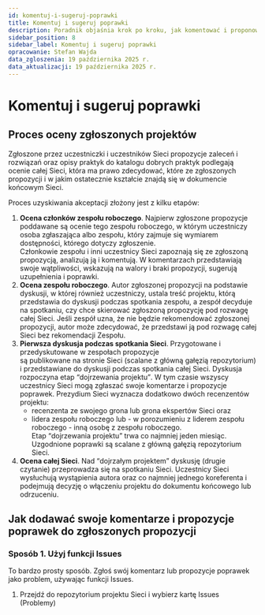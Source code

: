 ```yaml
---
id: komentuj-i-sugeruj-poprawki
title: Komentuj i sugeruj poprawki
description: Poradnik objaśnia krok po kroku, jak komentować i proponować poprawki. 
sidebar_position: 8
sidebar_label: Komentuj i sugeruj poprawki
opracowanie: Stefan Wajda
data_zgloszenia: 19 października 2025 r.
data_aktualizacji: 19 października 2025 r.
---
```


# Komentuj i sugeruj poprawki

## Proces oceny zgłoszonych projektów 
Zgłoszone przez uczestniczki i uczestników Sieci propozycje zaleceń i rozwiązań oraz opisy praktyk do katalogu dobrych praktyk podlegają ocenie całej Sieci, która ma prawo zdecydować, które ze zgłoszonych propozycji i w jakim ostatecznie kształcie znajdą się w dokumencie końcowym Sieci.

Proces uzyskiwania akceptacji złożony jest z kilku etapów:

1. **Ocena członków zespołu roboczego**. Najpierw zgłoszone propozycje poddawane są ocenie tego zespołu
   roboczego, w którym uczestniczy osoba zgłaszająca albo zespołu, który zajmuje się wymiarem dostępności, którego dotyczy zgłoszenie.<br/>
   Członkowie zespołu i inni uczestnicy Sieci zapoznają się ze zgłoszoną propozycją, analizują ją i komentują. W komentarzach przedstawiają swoje wątpliwości, wskazują na walory i braki propozycji, sugerują uzupełnienia i poprawki.
2. **Ocena zespołu roboczego**. Autor zgłoszonej propozycji na podstawie dyskusji, w której również
   uczestniczy, ustala treść projektu, którą przedstawia do dyskusji podczas spotkania zespołu, a zespół decyduje na spotkaniu, czy chce skierować zgłoszoną propozycję pod rozwagę całej Sieci. Jeśli zespół uzna, że nie będzie rekomendować zgłoszonej propozycji, autor może zdecydować, że przedstawi ją pod rozwagę całej Sieci bez rekomendacji Zespołu.
3. **Pierwsza dyskusja podczas spotkania Sieci**. Przygotowane i przedyskutowane w zespołach propozycje  
   są publikowane na stronie Sieci (scalane z główną gałęzią repozytorium) i przedstawiane do dyskusji podczas spotkania całej Sieci. Dyskusja rozpoczyna etap <q>dojrzewania projektu</q>. W tym czasie wszyscy uczestnicy Sieci mogą zgłaszać swoje komentarze i propozycje poprawek. Prezydium Sieci wyznacza dodatkowo dwóch recenzentów projektu:
   - recenzenta ze swojego grona lub grona ekspertów Sieci oraz 
   - lidera zespołu roboczego lub - w porozumieniu z liderem zespołu roboczego - inną osobę z zespołu roboczego.
   <br/>Etap <q>dojrzewania projektu</q> trwa co najmniej jeden miesiąc. Uzgodnione poprawki są scalane z główną gałęzią repozytorium Sieci. 
4. **Ocena całej Sieci**. Nad <q>dojrzałym projektem</q> dyskusję (drugie czytanie) przeprowadza się na spotkaniu Sieci. Uczestnicy Sieci wysłuchują wystąpienia autora oraz co najmniej jednego koreferenta i podejmują decyzję o włączeniu projektu do dokumentu końcowego lub odrzuceniu.

## Jak dodawać swoje komentarze i propozycje poprawek do zgłoszonych propozycji

### Sposób 1. Użyj funkcji <span lang="en">Issues</span>
To bardzo prosty sposób. Zgłoś swój komentarz lub propozycje poprawek jako problem, używając funkcji <span lang="en">Issues</span>. 
1. Przejdź do repozytorium projektu Sieci i wybierz kartę <span lang="en">Issues</span> (Problemy)
